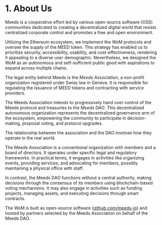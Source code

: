 
# 1. About Us

Meeds is a cooperative effort led by various open-source software (OSS) communities dedicated to creating a decentralized digital world that resists centralized corporate control and promotes a free and open environment.

Utilizing the Ethereum ecosystem, we implement the WoM protocols and oversee the supply of the MEED token. This strategy has enabled us to prioritize security, accessibility, usability, and cost-effectiveness, rendering it appealing to a diverse user demographic. Nevertheless, we designed the WoM as an autonomous and self-sufficient public good with aspirations to expand across multiple chains.

The legal entity behind Meeds is the _Meeds Association_, a non-profit organization registered under Swiss law in Geneva. It is responsible for regulating the issuance of MEED tokens and contracting with service providers. 

The Meeds Association intends to progressively hand over control of the Meeds protocol and treasuries to the _Meeds DAO_. This decentralized autonomous organization represents the decentralized governance arm of the ecosystem, empowering the community to participate in decision-making, proposal voting, and protocol upgrades.

The relationship between the association and the DAO involves how they operate in the real world. 

The Meeds Association is a conventional organization with members and a board of directors. It operates under specific legal and regulatory frameworks. In practical terms, it engages in activities like organizing events, providing services, and advocating for members, possibly maintaining a physical office with staff.

In contrast, the Meeds DAO functions without a central authority, making decisions through the consensus of its members using blockchain-based voting mechanisms. It may also engage in activities such as funding projects, managing assets, and executing decisions through smart contracts.

The WoM is built as open-source software ([github.com/meeds-io](https://github.com/meeds-io)) and hosted by partners selected by the Meeds Association on behalf of the Meeds DAO.

